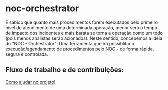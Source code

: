 # noc-orchestrator
É sabido que quanto mais procedimentos forem executados pelo primeiro nível de atendimento de uma determinada operação, menor será o tempo de impacto dos incidentes e mais barata se torna a operação como um todo (pois menos analistas serão acionados). Neste sentido, concebemos a idéia do "NOC - Orchestrator": Uma ferramenta que irá possiblitar  a execução/agendamento de procedimentos pelo NOC - de forma rápida, segura e controlada.

## Fluxo de trabalho e de contribuições:
[Como ajudar no projeto!](https://github.com/INAP-LABS/noc-orchestrator/wiki/Fluxo-de-trabalho-e-de-melhorias...)
